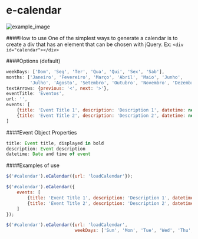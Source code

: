 e-calendar
==========

<img src="https://raw.githubusercontent.com/jhonis/e-calendar/master/example/example.png" alt="example_image"/>

####How to use
  One of the simplest ways to generate a calendar is to create a div that has an element that can be chosen with jQuery. Ex: ```<div id="calendar"></div>```

####Options (default)
```JavaScript
weekDays: ['Dom', 'Seg', 'Ter', 'Qua', 'Qui', 'Sex', 'Sab'],
months: ['Janeiro', 'Fevereiro', 'Março', 'Abril', 'Maio', 'Junho',
         'Julho', 'Agosto', 'Setembro', 'Outubro', 'Novembro', 'Dezembro'],
textArrows: {previous: '<', next: '>'},
eventTitle: 'Eventos',
url: '',
events: [
    {title: 'Event Title 1', description: 'Description 1', datetime: new Date(2014, 7, 12, 17)},
    {title: 'Event Title 2', description: 'Description 2', datetime: new Date(2014, 7, 17, 16)}
]
```
####Event Object Properties
```JavaScript
title: Event title, displayed in bold
description: Event description
datetime: Date and time of event
```

####Examples of use
```JavaScript
$('#calendar').eCalendar({url: 'loadCalendar'});

$('#calendar').eCalendar({
	events: [
	    {title: 'Event Title 1', description: 'Description 1', datetime: new Date(2014, 7, 12, 17)},
	    {title: 'Event Title 2', description: 'Description 2', datetime: new Date(2014, 7, 17, 16)}
	]
});

$('#calendar').eCalendar({url: 'loadCalendar',
                          weekDays: ['Sun', 'Mon', 'Tue', 'Wed', 'Thu', 'Fri', 'Sat']});
```
